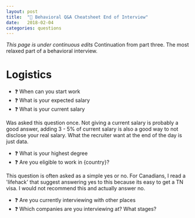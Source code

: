 ```yaml
---
layout: post
title:  "📕 Behavioral Q&A Cheatsheet End of Interview"
date:   2018-02-04
categories: questions
---
```

*This page is under continuous edits* Continuation from part three. The most relaxed part of a behavioral interview.

# Logistics
- ❓ When can you start work
- ❓ What is your expected salary
- ❓ What is your current salary

Was asked this question once. Not giving a current salary is probably a good answer, adding 3 - 5% of current salary is also a good way to not disclose your real salary. What the recruiter want at the end of the day is just data.

- ❓ What is your highest degree
- ❓ Are you eligible to work in {country}?

This question is often asked as a simple yes or no. For Canadians, I read a 'lifehack' that suggest answering yes to this because its easy to get a TN visa. I would not recommend this and actually answer no. 

- ❓ Are you currently interviewing with other places
- ❓ Which companies are you interviewing at? What stages?
